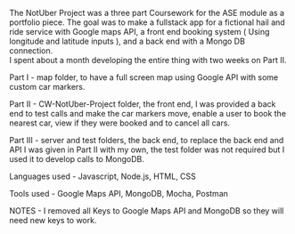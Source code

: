 The NotUber Project was a three part Coursework for the ASE module as a portfolio piece.  The goal was to make a 
fullstack app for a fictional hail and ride service with Google maps API, a front end booking system 
( Using longitude and latitude inputs ), and a back end with a Mongo DB connection.  
I spent about a month developing the entire thing with two weeks on Part II.

Part I - map folder, to have a full screen map using Google API with some custom car markers.

Part II - CW-NotUber-Project folder, the front end, I was provided a back end to test calls and make the car markers move, 
          enable a user to book the nearest car, view if they were booked and to cancel all cars.
          
Part III - server and test folders, the back end, to replace the back end and API I was given in Part II
           with my own, the test folder was not required but I used it to develop calls to MongoDB.
           
Languages used - Javascript, Node.js, HTML, CSS

Tools used - Google Maps API, MongoDB, Mocha, Postman


NOTES -
I removed all Keys to Google Maps API and MongoDB so they will need new keys to work.
